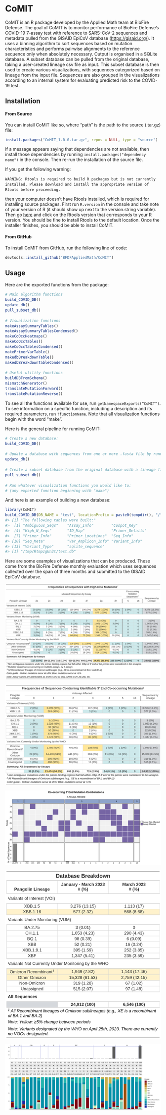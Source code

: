 
# CoMIT

CoMIT is an R package developed by the Applied Math team at BioFire
Defense. The goal of CoMIT is to monitor performance of BioFire
Defense’s COVID-19 7-assay test with reference to SARS-CoV-2 sequences
and metadata pulled from the GISAID EpiCoV database
(<https://gisaid.org/>). It uses a binning algorithm to sort sequences
based on mutation characteristics and performs pairwise alignments to
the reference sequence only when absolutely necessary. Output is
organised in a SQLite database. A subset database can be pulled from the
original database, taking a user-created lineage csv file as input. This
subset database is then used to create various visualizations, with
sequences categorized based on lineage from the input file. Sequences
are also grouped in the visualizations according to an internal system
for evaluating predicted risk to the COVID-19 test.

## Installation

#### From Source

You can install CoMIT like so, where “path” is the path to the source
(.tar.gz) file:

``` r
install.packages("CoMIT_1.0.0.tar.gz", repos = NULL, type = "source")
```

If a message appears saying that dependencies are not available, then
install those dependencies by running
`install.packages("dependency name")` in the console. Then re-run the
installation of the source file.

If you get the following warning:

`WARNING: Rtools is required to build R packages but is not currently installed. Please download and install the appropriate version of Rtools before proceeding.`

then your computer doesn’t have Rtools installed, which is required for
installing source packages. First run `R.version` in the console and
take note of your version of R (it should show up next to the
version.string variable). Then go
[here](https://cran.r-project.org/bin/windows/Rtools/) and click on the
Rtools version that corresponds to your R version. You should be fine to
install Rtools to the default location. Once the installer finishes, you
should be able to install CoMIT.

#### From GitHub

To install CoMIT from GitHub, run the following line of code:

``` r
devtools::install_github("BFDFAppliedMath/CoMIT")
```

## Usage

Here are the exported functions from the package:

``` r
# Main algorithm functions
build_COVID_DB()
update_db()
pull_subset_db()

# Visualization functions
makeAssaySummaryTables()
makeAssaySummaryTablesCondensed()
makeCoOccHeatmaps()
makeCoOccTables()
makeCoOccTablesCondensed()
makePrimerVarTable()
makedbBreakdownTable()
makedbBreakdownTableCondensed()

# Useful utility functions
buildDBFromSchema()
mismatchGenerator()
translateMutationForward()
translateMutationReverse()
```

To see all the functions available for use, run
`getNamespaceExports(“CoMIT”)`. To see information on a specific
function, including a description and its required parameters, run
`?functionName`. Note that all visualization functions begin with the
word “make”.

Here is the general pipeline for running CoMIT:

``` r
# Create a new database: 
build_COVID_DB()

# Update a database with sequences from one or more .fasta file by running them against the BioFire defense Covid-19 test primers (run the sorting algorithm): 
update_db()

# Create a subset database from the original database with a lineage file:
pull_subset_db()

# Run whatever visualization functions you would like to:
# (any exported function beginning with "make")
```

And here is an example of building a new database:

``` r
library(CoMIT)
build_COVID_DB(DB_NAME = "test", locationPrefix = paste0(tempdir(), "/"), include_all_assays = TRUE, force = TRUE, silently = FALSE)
#> [1] "The following tables were built:"
#>  [1] "Ambiguous_Seqs"    "Assay_Info"        "Cospot_Key"       
#>  [4] "High_N_Seqs"       "ID_Map"            "Primer_Details"   
#>  [7] "Primer_Info"       "Primer_Locations"  "Seq_Info"         
#> [10] "Seq_Meta"          "Var_Amplicon_Info" "Variant_Info"     
#> [13] "Variant_Type"      "sqlite_sequence"
#> [1] "/tmp/RtmpzgUn3t/test.db"
```

Here are some examples of visualizations that can be produced. These
come from the BioFire Defense monthly evaluation which uses sequences
collected over the span of three months and submitted to the GISAID
EpiCoV database.

![](man/figures/assay_summary_hr.png)

![](man/figures/co_occ_hr.png)

![](man/figures/heatmap_hr.png)

![](man/figures/database_breakdown.png)

![](man/figures/primer_variant_vis.png)
